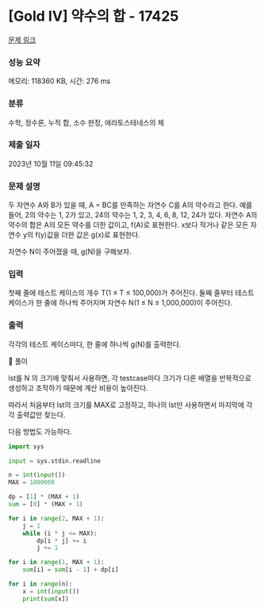 # [Gold IV] 약수의 합 - 17425 

[문제 링크](https://www.acmicpc.net/problem/17425) 

### 성능 요약

메모리: 118360 KB, 시간: 276 ms

### 분류

수학, 정수론, 누적 합, 소수 판정, 에라토스테네스의 체

### 제출 일자

2023년 10월 11일 09:45:32

### 문제 설명

<p>두 자연수 A와 B가 있을 때, A = BC를 만족하는 자연수 C를 A의 약수라고 한다. 예를 들어, 2의 약수는 1, 2가 있고, 24의 약수는 1, 2, 3, 4, 6, 8, 12, 24가 있다. 자연수 A의 약수의 합은 A의 모든 약수를 더한 값이고, f(A)로 표현한다. x보다 작거나 같은 모든 자연수 y의 f(y)값을 더한 값은 g(x)로 표현한다.</p>

<p>자연수 N이 주어졌을 때, g(N)을 구해보자.</p>

### 입력 

 <p>첫째 줄에 테스트 케이스의 개수 T(1 ≤ T ≤ 100,000)가 주어진다. 둘째 줄부터 테스트 케이스가 한 줄에 하나씩 주어지며 자연수 N(1 ≤ N ≤ 1,000,000)이 주어진다.</p>

### 출력 

 <p>각각의 테스트 케이스마다, 한 줄에 하나씩 g(N)를 출력한다.</p>

:pushpin: 풀이
 <p>lst를 N 의 크기에 맞춰서 사용하면, 각 testcase마다 크기가 다른 배열을 반복적으로 생성하고 조작하기 때문에 계산 비용이 높아진다.</p>
 <P>따라서 처음부터 lst의 크기를 MAX로 고정하고, 하나의 lst만 사용하면서 마지막에 각각 출력값만 찾는다.</P>

다음 방법도 가능하다. 
```python
import sys

input = sys.stdin.readline

n = int(input())
MAX = 1000000

dp = [1] * (MAX + 1)
sum = [0] * (MAX + 1)

for i in range(2, MAX + 1):
    j = 1
    while (i * j <= MAX):
        dp[i * j] += i
        j += 1

for i in range(1, MAX + 1):
    sum[i] = sum[i - 1] + dp[i]

for i in range(n):
    x = int(input())
    print(sum[x])
```
